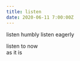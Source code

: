 ```yaml
---
title: listen
date: 2020-06-11 7:00:00Z
---
```


listen humbly 
listen eagerly  

listen to now  
as it is  